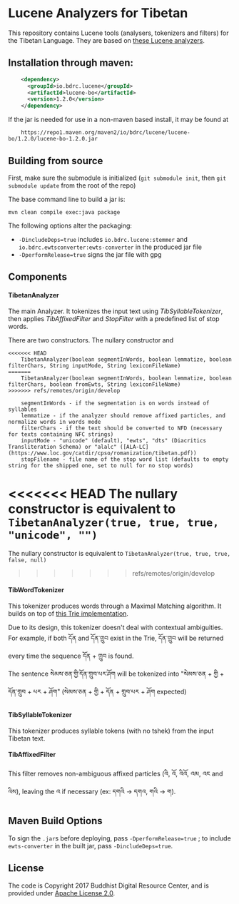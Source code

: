 # Lucene Analyzers for Tibetan

This repository contains Lucene tools (analysers, tokenizers and filters) for the Tibetan Language. They are based on [these Lucene analyzers](https://github.com/tibetan-nlp/lucene-analyzers).

## Installation through maven:

```xml
    <dependency>
      <groupId>io.bdrc.lucene</groupId>
      <artifactId>lucene-bo</artifactId>
      <version>1.2.0</version>
    </dependency>
```

If the jar is needed for use in a non-maven based install, it may be found at

```
    https://repo1.maven.org/maven2/io/bdrc/lucene/lucene-bo/1.2.0/lucene-bo-1.2.0.jar
```

## Building from source

First, make sure the submodule is initialized (`git submodule init`, then `git submodule update` from the root of the repo)

The base command line to build a jar is:

```
mvn clean compile exec:java package
```

The following options alter the packaging:

- `-DincludeDeps=true` includes `io.bdrc.lucene:stemmer` and `io.bdrc.ewtsconverter:ewts-converter` in the produced jar file
- `-DperformRelease=true` signs the jar file with gpg

## Components

#### TibetanAnalyzer

The main Analyzer. 
It tokenizes the input text using *TibSyllableTokenizer*, then applies *TibAffixedFilter* and *StopFilter* with a predefined list of stop words.

There are two constructors. The nullary constructor and

```    
<<<<<<< HEAD
    TibetanAnalyzer(boolean segmentInWords, boolean lemmatize, boolean filterChars, String inputMode, String lexiconFileName)
=======
    TibetanAnalyzer(boolean segmentInWords, boolean lemmatize, boolean filterChars, boolean fromEwts, String lexiconFileName)
>>>>>>> refs/remotes/origin/develop

    segmentInWords - if the segmentation is on words instead of syllables
    lemmatize - if the analyzer should remove affixed particles, and normalize words in words mode
    filterChars - if the text should be converted to NFD (necessary for texts containing NFC strings)
    inputMode - "unicode" (default), "ewts", "dts" (Diacritics Transliteration Schema) or "alalc" ([ALA-LC](https://www.loc.gov/catdir/cpso/romanization/tibetan.pdf))
    stopFilename - file name of the stop word list (defaults to empty string for the shipped one, set to null for no stop words)
```

<<<<<<< HEAD
The nullary constructor is equivalent to `TibetanAnalyzer(true, true, true, "unicode", "")`
=======
The nullary constructor is equivalent to `TibetanAnalyzer(true, true, true, false, null)`
>>>>>>> refs/remotes/origin/develop

#### TibWordTokenizer

This tokenizer produces words through a Maximal Matching algorithm. It builds on top of [this Trie implementation](https://github.com/BuddhistDigitalResourceCenter/stemmer).  

Due to its design, this tokenizer doesn't deal with contextual ambiguities.<br>
For example, if both དོན and དོན་གྲུབ exist in the Trie, དོན་གྲུབ will be returned every time the sequence དོན + གྲུབ is found.<br>
The sentence སེམས་ཅན་གྱི་དོན་གྲུབ་པར་ཤོག will be tokenized into "སེམས་ཅན + གྱི + དོན་གྲུབ + པར + ཤོག" (སེམས་ཅན + གྱི + དོན + གྲུབ་པར + ཤོག expected)

#### TibSyllableTokenizer

This tokenizer produces syllable tokens (with no tshek) from the input Tibetan text.

#### TibAffixedFilter

This filter removes non-ambiguous affixed particles (འི, འོ, འིའོ, འམ, འང and འིས), leaving the འ if necessary (ex: དགའི -> དགའ, གའི -> ག).

## Maven Build Options

To sign the `.jar`s before deploying, pass `-DperformRelease=true` ; to include `ewts-converter` in the built jar, pass `-DincludeDeps=true`.

## License

The code is Copyright 2017 Buddhist Digital Resource Center, and is provided under [Apache License 2.0](LICENSE).
